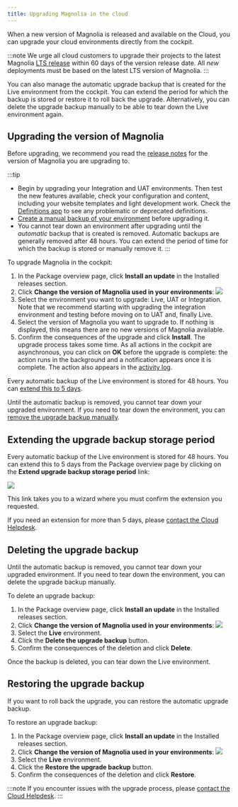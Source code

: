 ```yaml
---
title: Upgrading Magnolia in the cloud
---
```


When a new version of Magnolia is released and available on the Cloud,
you can upgrade your cloud environments directly from the cockpit.

:::note
We urge all cloud customers to upgrade their projects to the latest
Magnolia [LTS release](/Support/End-of-life+policy) within 60 days of
the version release date. All *new* deployments must be based on the
latest LTS version of Magnolia.
:::

You can also manage the automatic upgrade backup that is created for the
Live environment from the cockpit. You can extend the period for which
the backup is stored or restore it to roll back the upgrade.
Alternatively, you can delete the upgrade backup manually to be able to
tear down the Live environment again.


## Upgrading the version of Magnolia

Before upgrading, we recommend you read the [release notes](/Releases)
for the version of Magnolia you are upgrading to.

:::tip

-   Begin by upgrading your Integration and UAT environments. Then test
    the new features available, check your configuration and content,
    including your website templates and light development work. Check
    the [Definitions app](/Apps/List+of+apps/Definitions+app) to see any
    problematic or deprecated definitions.
-   [Create a manual backup of your
    environment](/Magnolia+Cloud/Managing+environments+using+the+Magnolia+cockpit/Backing+up+and+restoring/Creating+a+backup+manually)
    before upgrading it.
-   You cannot tear down an environment after upgrading until the
    *automatic* backup that is created is removed. Automatic backups are
    generally removed after 48 hours. You can extend the period of time
    for which the backup is stored or manually remove it.
:::

To upgrade Magnolia in the cockpit:

1.  In the Package overview page, click **Install an update** in the
    Installed releases section.
2.  Click **Change the version of Magnolia used in your environments**:
    ![](/assets/cloud/cloud-change-magnolia-version-action.png)
3.  Select the environment you want to upgrade: Live, UAT or
    Integration.
    Note that we recommend starting with upgrading the integration
    environment and testing before moving on to UAT and, finally Live.
4.  Select the version of Magnolia you want to upgrade to. If nothing is
    displayed, this means there are no new versions of Magnolia
    available.
5.  Confirm the consequences of the upgrade and click **Install**.
    The upgrade process takes some time. As all actions in the cockpit
    are asynchronous, you can click on **OK** before the upgrade is
    complete: the action runs in the background and a notification
    appears once it is complete. The action also appears in the
    [activity log](/Magnolia+Cloud/Cockpit/Understanding+activity+logs).

Every automatic backup of the Live environment is stored for 48 hours.
You can [extend this to 5 days](#extend-storage).

Until the automatic backup is removed, you cannot tear down your
upgraded environment. If you need to tear down the environment, you can
[remove the upgrade backup manually](#remove-backup).

## Extending the upgrade backup storage period

Every automatic backup of the Live environment is stored for 48 hours.
You can extend this to 5 days from the Package overview page by clicking
on the **Extend upgrade backup storage period** link:

![](/assets/cloud/cloud-extend-backup-period.png)

This link takes you to a wizard where you must confirm the extension you
requested.

If you need an extension for more than 5 days, please [contact the Cloud
Helpdesk](https://jira.magnolia-cms.com/servicedesk/customer/portal/6/group/18).

## Deleting the upgrade backup

Until the automatic backup is removed, you cannot tear down your
upgraded environment. If you need to tear down the environment, you can
delete the upgrade backup manually.

To delete an upgrade backup:

1.  In the Package overview page, click **Install an update** in the
    Installed releases section.
2.  Click **Change the version of Magnolia used in your environments**:
    ![](/assets/cloud/cloud-change-magnolia-version-action.png)
3.  Select the **Live** environment.
4.  Click the **Delete the upgrade backup** button.
5.  Confirm the consequences of the deletion and click **Delete**.

Once the backup is deleted, you can tear down the Live environment.

## Restoring the upgrade backup

If you want to roll back the upgrade, you can restore the automatic
upgrade backup.

To restore an upgrade backup:

1.  In the Package overview page, click **Install an update** in the
    Installed releases section.
2.  Click **Change the version of Magnolia used in your environments**:
    ![](/assets/cloud/cloud-change-magnolia-version-action.png)
3.  Select the **Live** environment.
4.  Click the **Restore the upgrade backup** button.
5.  Confirm the consequences of the deletion and click **Restore**.

:::note
If you encounter issues with the upgrade process, please [contact the
Cloud
Helpdesk](https://jira.magnolia-cms.com/servicedesk/customer/portal/6/group/18).
:::

<!-- ```{=html}
<!-- Original Confluence content:

<ac:structured-macro ac:name="html-wrap" ac:schema-version="1" ac:macro-id="07de0747-2516-4936-9b0e-fc203f4d216e"><ac:parameter ac:name="align">right</ac:parameter><ac:parameter ac:name="class">menu</ac:parameter><ac:parameter ac:name="atlassian-macro-output-type">INLINE</ac:parameter><ac:rich-text-body><p>Related topics:</p><ul><li><ac:link><ri:page ri:content-title="Releases" /></ac:link></li><li><ac:link><ri:page ri:content-title="Backing up and restoring" /></ac:link></li></ul></ac:rich-text-body></ac:structured-macro><p>When a new version of Magnolia is released and available on the Cloud, you can upgrade your cloud environments directly from the cockpit.</p><ac:structured-macro ac:name="note" ac:schema-version="1" ac:macro-id="0fa64bd0-8255-4fba-9e71-ff135724c098"><ac:rich-text-body><p>We urge all cloud customers to upgrade their projects to the latest Magnolia&nbsp;<ac:link><ri:page ri:content-title="End-of-life policy" /><ac:plain-text-link-body><![CDATA[LTS release]]></ac:plain-text-link-body></ac:link>&nbsp;within 60 days of the version release date. All <em>new</em> deployments must be based on the latest LTS version of Magnolia.</p></ac:rich-text-body></ac:structured-macro><p>You can also manage the automatic upgrade backup that is created for the Live environment from the cockpit. You can extend the period for which the backup is stored or restore it to roll back the upgrade.&nbsp;Alternatively, you can delete the upgrade backup manually to be able to tear down the Live environment again.&nbsp;</p><p><ac:structured-macro ac:name="toc" ac:schema-version="1" ac:macro-id="d2ac1ae8-b46a-4a3f-93ef-3904e1ef380a" /></p><h2>Upgrading the&nbsp;version of Magnolia</h2><p>Before upgrading, we recommend you read the <ac:link><ri:page ri:content-title="Releases" /><ac:plain-text-link-body><![CDATA[release notes]]></ac:plain-text-link-body></ac:link> for the version of Magnolia you are upgrading to.&nbsp;</p><ac:structured-macro ac:name="tip" ac:schema-version="1" ac:macro-id="c4a8a10c-61b2-4ead-9bab-84b8f1b4d328"><ac:parameter ac:name="title">Tips</ac:parameter><ac:rich-text-body><ul><li>Begin by upgrading your Integration and UAT environments. Then test the new features available, check your configuration and content, including&nbsp;your&nbsp;website templates and light development work. Check the&nbsp; <ac:link><ri:page ri:content-title="Definitions app" /></ac:link> to see any problematic or deprecated definitions.</li><li><ac:link><ri:page ri:content-title="Creating a backup manually" /><ac:plain-text-link-body><![CDATA[Create a manual backup of your environment]]></ac:plain-text-link-body></ac:link> before upgrading it.</li><li>You cannot tear down an environment after upgrading until the <em>automatic</em> backup that is created is removed. Automatic backups are generally removed after 48 hours. You can extend the period of time for which the backup is stored or manually remove it.</li></ul></ac:rich-text-body></ac:structured-macro><p>To upgrade Magnolia in the cockpit:</p><ol><li>In the Package overview page, click&nbsp;<strong>Install an&nbsp;update</strong> in the&nbsp;Installed releases&nbsp;section.</li><li>Click <strong>Change the version of Magnolia used in your environments</strong>:<br /><ac:image ac:width="600"><ri:attachment ri:filename="cloud-change-magnolia-version-action.png" /></ac:image></li><li>Select the environment you want to upgrade: Live, UAT or Integration. <br />Note that we recommend starting with upgrading the integration environment and testing before moving on to UAT and, finally Live.</li><li>Select the&nbsp;version of Magnolia you want to upgrade to. If nothing is displayed, this means there are no new versions of Magnolia available.</li><li>Confirm the consequences of the upgrade and click&nbsp;<strong>Install</strong>.&nbsp;<br />The upgrade process takes some time. As all actions in the cockpit are asynchronous, you can click on&nbsp;<strong>OK</strong>&nbsp;before the upgrade is complete: the action runs in the background and a notification appears once it is complete.&nbsp;The action also appears in the&nbsp;<ac:link><ri:page ri:content-title="Understanding activity logs" /><ac:plain-text-link-body><![CDATA[activity log]]></ac:plain-text-link-body></ac:link>.</li></ol><p>Every automatic backup of the Live&nbsp;environment is stored for 48 hours. You can <ac:link ac:anchor="anc-extend-storage"><ac:plain-text-link-body><![CDATA[extend this to 5 days]]></ac:plain-text-link-body></ac:link>.</p><p>Until the automatic backup is removed, you cannot tear down your upgraded environment. If you need to tear down the environment, you can <ac:link ac:anchor="anc-remove-backup"><ac:plain-text-link-body><![CDATA[remove the upgrade backup manually]]></ac:plain-text-link-body></ac:link>.</p><h2><ac:structured-macro ac:name="anchor" ac:schema-version="1" ac:macro-id="c9cc7a2f-89d2-40cb-80b3-944bd625bdce"><ac:parameter ac:name="">anc-extend-storage</ac:parameter></ac:structured-macro>Extending the upgrade backup storage period</h2><p>Every automatic backup of the Live&nbsp;environment is stored for 48 hours. You can extend this to 5 days from the&nbsp;Package overview page by clicking on the <strong>Extend upgrade backup storage period</strong> link:</p><p><ac:image ac:width="600"><ri:attachment ri:filename="cloud-extend-backup-period.png" /></ac:image></p><p>This link takes you to a wizard where you must confirm the extension you requested.</p><p>If you need an extension for more than 5 days, please&nbsp;<a href="https://jira.magnolia-cms.com/servicedesk/customer/portal/6/group/18">contact the Cloud Helpdesk</a>.&nbsp;</p><h2><ac:structured-macro ac:name="anchor" ac:schema-version="1" ac:macro-id="d9c098e2-4b7c-4d8f-b707-8c2e1694488d"><ac:parameter ac:name="">anc-remove-backup</ac:parameter></ac:structured-macro>Deleting the upgrade backup</h2><p>Until the automatic backup is removed, you cannot tear down your upgraded environment. If you need to tear down the environment, you can delete the upgrade backup manually.</p><p>To delete an upgrade backup:</p><ol><li>In the Package overview page, click&nbsp;<strong>Install an&nbsp;update</strong> in the&nbsp;Installed releases&nbsp;section.</li><li>Click <strong>Change the version of Magnolia used in your environments</strong>:<br /><ac:image ac:width="600"><ri:attachment ri:filename="cloud-change-magnolia-version-action.png" /></ac:image></li><li>Select the <strong>Live</strong> environment.</li><li>Click the <strong>Delete the upgrade backup</strong> button.&nbsp;</li><li>Confirm the consequences of the deletion and click&nbsp;<strong>Delete</strong>.&nbsp;</li></ol><p>Once the backup is deleted, you can tear down the Live environment.</p><h2><ac:structured-macro ac:name="anchor" ac:schema-version="1" ac:macro-id="c7699da5-38f4-4090-8311-f4803bd60a97"><ac:parameter ac:name="">anc-restore-backup</ac:parameter></ac:structured-macro>Restoring the upgrade backup</h2><p>If you want to roll back the upgrade, you can restore the automatic upgrade backup.</p><p>To restore an upgrade backup:</p><ol><li>In the Package overview page, click&nbsp;<strong>Install an&nbsp;update</strong> in the&nbsp;Installed releases&nbsp;section.</li><li>Click <strong>Change the version of Magnolia used in your environments</strong>:<br /><ac:image ac:width="600"><ri:attachment ri:filename="cloud-change-magnolia-version-action.png" /></ac:image></li><li>Select the <strong>Live</strong> environment.</li><li>Click the <strong>Restore the upgrade backup</strong> button.&nbsp;</li><li>Confirm the consequences of the deletion and click&nbsp;<strong>Restore</strong>.&nbsp;</li></ol><ac:structured-macro ac:name="note" ac:schema-version="1" ac:macro-id="ed21fa66-7097-49fb-b5a8-c0de028ec4cd"><ac:rich-text-body><p>If you encounter issues with the upgrade process, please&nbsp;<a href="https://jira.magnolia-cms.com/servicedesk/customer/portal/6/group/18">contact the Cloud Helpdesk</a>.</p></ac:rich-text-body></ac:structured-macro><p><br /></p><p><br /></p>

-->

